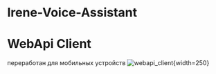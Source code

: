 # Irene-Voice-Assistant

# WebApi Client
переработан для мобильных устройств
![webapi_client]([mypic.png](https://user-images.githubusercontent.com/135964005/245449834-9df8ab0a-9b36-41ef-b66d-3c254466420d.jpeg)){width=250}

